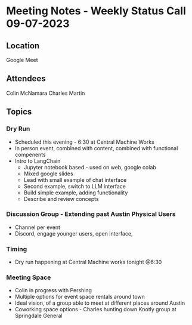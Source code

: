 # Meeting Notes - Weekly Status Call 09-07-2023

## Location
Google Meet 
## Attendees
Colin McNamara
Charles Martin

## Topics

### Dry Run
* Scheduled this evening - 6:30 at Central Machine Works
* In person event, combined with content, combined with functional compenents 
* Intro to LangChain
    * Jupyter notebook based - used on web, google colab 
    * Mixed google slides
    * Lead with small example of chat interface
    * Second example, switch to LLM interface
    * Build simple example, adding functionality
    * Describe and review concepts




### Discussion Group - Extending past Austin Physical Users
* Channel per event
* Discord, engage younger users, open interface, 

### Timing 
* Dry run happening at Central Machine works tonight @6:30

### Meeting Space 

* Colin in progress with Pershing
* Multiple options for event space rentals around town
* Ideal vision, of a group able to meet at different places around Austin
* Coworking space options - Charles hunting down Knotly group at Springdale General


